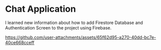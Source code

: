 # Chat Application

I learned new information about how to add Firestore Database and Authentication Screen to the project using Firebase.

https://github.com/user-attachments/assets/65f62d95-a270-40dd-bc7e-40ce668cceff

